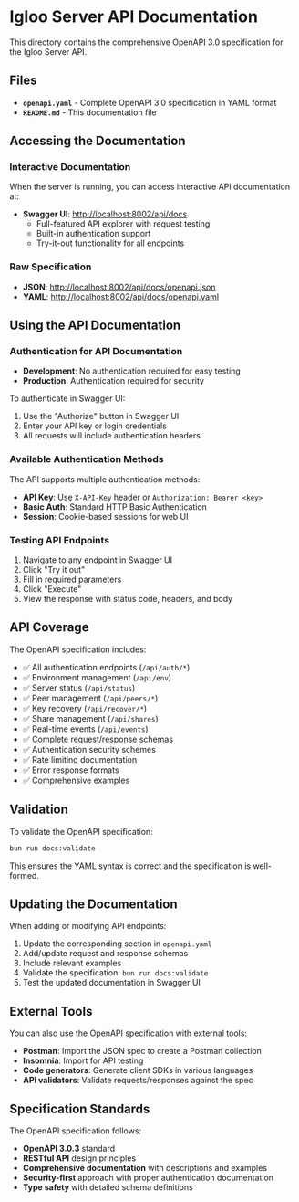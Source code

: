 # Igloo Server API Documentation

This directory contains the comprehensive OpenAPI 3.0 specification for the Igloo Server API.

## Files

- **`openapi.yaml`** - Complete OpenAPI 3.0 specification in YAML format
- **`README.md`** - This documentation file

## Accessing the Documentation

### Interactive Documentation

When the server is running, you can access interactive API documentation at:

- **Swagger UI**: [http://localhost:8002/api/docs](http://localhost:8002/api/docs)
  - Full-featured API explorer with request testing
  - Built-in authentication support
  - Try-it-out functionality for all endpoints

### Raw Specification

- **JSON**: [http://localhost:8002/api/docs/openapi.json](http://localhost:8002/api/docs/openapi.json)
- **YAML**: [http://localhost:8002/api/docs/openapi.yaml](http://localhost:8002/api/docs/openapi.yaml)

## Using the API Documentation

### Authentication for API Documentation

- **Development**: No authentication required for easy testing
- **Production**: Authentication required for security

To authenticate in Swagger UI:
1. Use the "Authorize" button in Swagger UI
2. Enter your API key or login credentials
3. All requests will include authentication headers

### Available Authentication Methods

The API supports multiple authentication methods:

- **API Key**: Use `X-API-Key` header or `Authorization: Bearer <key>`
- **Basic Auth**: Standard HTTP Basic Authentication  
- **Session**: Cookie-based sessions for web UI

### Testing API Endpoints

1. Navigate to any endpoint in Swagger UI
2. Click "Try it out"
3. Fill in required parameters
4. Click "Execute"
5. View the response with status code, headers, and body

## API Coverage

The OpenAPI specification includes:

- ✅ All authentication endpoints (`/api/auth/*`)
- ✅ Environment management (`/api/env`)
- ✅ Server status (`/api/status`)
- ✅ Peer management (`/api/peers/*`)
- ✅ Key recovery (`/api/recover/*`)
- ✅ Share management (`/api/shares`)
- ✅ Real-time events (`/api/events`)
- ✅ Complete request/response schemas
- ✅ Authentication security schemes
- ✅ Rate limiting documentation
- ✅ Error response formats
- ✅ Comprehensive examples

## Validation

To validate the OpenAPI specification:

```bash
bun run docs:validate
```

This ensures the YAML syntax is correct and the specification is well-formed.

## Updating the Documentation

When adding or modifying API endpoints:

1. Update the corresponding section in `openapi.yaml`
2. Add/update request and response schemas
3. Include relevant examples
4. Validate the specification: `bun run docs:validate`
5. Test the updated documentation in Swagger UI

## External Tools

You can also use the OpenAPI specification with external tools:

- **Postman**: Import the JSON spec to create a Postman collection
- **Insomnia**: Import for API testing
- **Code generators**: Generate client SDKs in various languages
- **API validators**: Validate requests/responses against the spec

## Specification Standards

The OpenAPI specification follows:

- **OpenAPI 3.0.3** standard
- **RESTful API** design principles
- **Comprehensive documentation** with descriptions and examples
- **Security-first** approach with proper authentication documentation
- **Type safety** with detailed schema definitions 